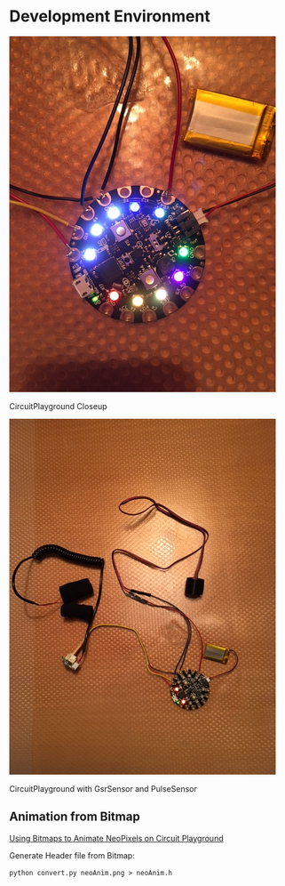 # Development Environment

![Closeup](https://github.com/loaded02/Emotion_Watch/raw/master/doc/image1.JPG)

CircuitPlayground Closeup

![Overview](https://github.com/loaded02/Emotion_Watch/raw/master/doc/image2.JPG)

CircuitPlayground with GsrSensor and PulseSensor

## Animation from Bitmap
[Using Bitmaps to Animate NeoPixels on Circuit Playground](https://learn.adafruit.com/circuit-playground-neoanim-using-bitmaps-to-animate-neopixels/coding-the-circuit-playground)

Generate Header file from Bitmap:
```
python convert.py neoAnim.png > neoAnim.h
```

